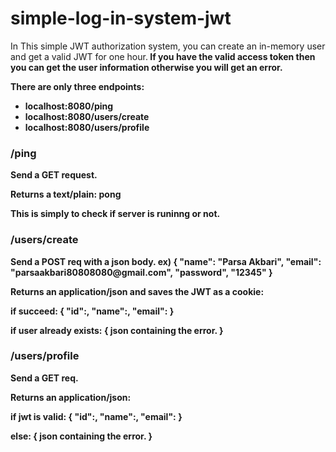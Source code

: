 # simple-log-in-system-jwt<br/>
<p>In This simple JWT authorization system, you can create an in-memory user and get a valid JWT for one hour.<b/>
If you have the valid access token then you can get the user information otherwise you will get an error.</p>
<p>There are only three endpoints:</p>
<ul>
  <li>localhost:8080<b>/ping</b></li>
  <li>localhost:8080<b>/users/create</b></li>
  <li>localhost:8080<b>/users/profile</b></li>
</ul>
<h3>/ping</h3>
<p>Send a GET request.</p>
<p>Returns a text/plain: <b>pong</b></p>
<p>This is simply to check if server is runinng or not.</p>
<h3>/users/create</h3>
<p>Send a POST req with a json body. ex) { "name": "Parsa Akbari", "email": "parsaakbari80808080@gmail.com", "password", "12345" }</p>
<p>Returns an application/json and saves the JWT as a cookie:</p>
<p>if succeed: <b>{ "id":<user-id>, "name":<user-name>, "email":<user-email> }</b></p>
<p>if user already exists: <b>{ json containing the error. }</b></p>
<h3>/users/profile</h3>
<p>Send a GET req.</p>
<p>Returns an application/json:</p>
<p>if jwt is valid: <b>{ "id":<user-id>, "name":<user-name>, "email":<user-email> }</b></p>
<p>else: <b>{ json containing the error. }</b></p>
  
  
  
